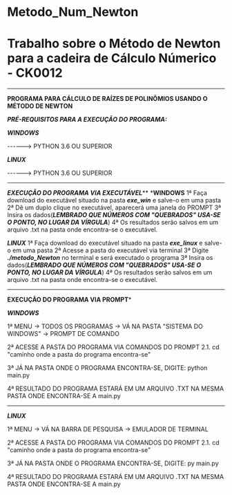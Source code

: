 # Metodo_Num_Newton

# Trabalho sobre o Método de Newton para a cadeira de Cálculo Númerico - CK0012

***********************************************************************************************
********PROGRAMA PARA CÁLCULO DE RAÍZES DE POLINÔMIOS USANDO O MÉTODO DE NEWTON********

***PRÉ-REQUISITOS PARA A EXECUÇÃO DO PROGRAMA:***

***WINDOWS***

------> PYTHON 3.6 OU SUPERIOR

***LINUX***

------> PYTHON 3.6 OU SUPERIOR

***********************************************************************************************
*****EXECUÇÃO DO PROGRAMA VIA EXECUTÁVEL*******
*****WINDOWS****
1ª Faça download do executável situado na pasta ***exe_win*** e salve-o em uma pasta
2ª Dê um duplo clique no executável, aparecerá uma janela do PROMPT
3ª Insira os dados(***LEMBRADO QUE NÚMEROS COM "QUEBRADOS" USA-SE O PONTO, NO LUGAR DA VÍRGULA***)
4ª Os resultados serão salvos em um arquivo .txt na pasta onde encontra-se o executável.

***LINUX***
1ª Faça download do executável situado na pasta ***exe_linux*** e salve-o em uma pasta
2ª Acesse a pasta do executável via terminal
3ª Digite ***./metodo_Newton*** no terminal e será executado o programa
3ª Insira os dados(***LEMBRADO QUE NÚMEROS COM "QUEBRADOS" USA-SE O PONTO, NO LUGAR DA VÍRGULA***)
4ª Os resultados serão salvos em um arquivo .txt na pasta onde encontra-se o executável.

***********************************************************************************************
******EXECUÇÃO DO PROGRAMA VIA PROMPT*******

***WINDOWS***

1ª MENU -> TODOS OS PROGRAMAS -> VÁ NA PASTA "SISTEMA DO WINDOWS" -> PROMPT DE COMANDO

2ª ACESSE A PASTA DO PROGRAMA VIA COMANDOS DO PROMPT
  2.1. cd "caminho onde a pasta do programa encontra-se"
  
3ª JÁ NA PASTA ONDE O PROGRAMA ENCONTRA-SE, DIGITE: python main.py

4ª RESULTADO DO PROGRAMA ESTARÁ EM UM ARQUIVO .TXT NA MESMA PASTA ONDE ENCONTRA-SE A main.py

***********************************************************************************************
***LINUX***

1ª MENU -> VÁ NA BARRA DE PESQUISA -> EMULADOR DE TERMINAL

2ª ACESSE A PASTA DO PROGRAMA VIA COMANDOS DO PROMPT
  2.1. cd "caminho onde a pasta do programa encontra-se"

3ª JÁ NA PASTA ONDE O PROGRAMA ENCONTRA-SE, DIGITE: py main.py

4ª RESULTADO DO PROGRAMA ESTARÁ EM UM ARQUIVO .TXT NA MESMA PASTA ONDE ENCONTRA-SE A main.py 


